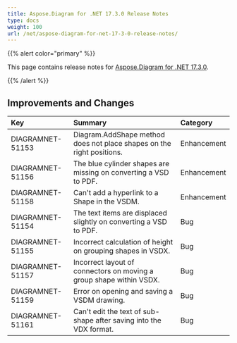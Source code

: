 ```yaml
---
title: Aspose.Diagram for .NET 17.3.0 Release Notes
type: docs
weight: 100
url: /net/aspose-diagram-for-net-17-3-0-release-notes/
---
```


{{% alert color="primary" %}} 

This page contains release notes for [Aspose.Diagram for .NET 17.3.0](https://www.nuget.org/packages/Aspose.Diagram/17.3.0).

{{% /alert %}} 
## **Improvements and Changes**

|**Key**|**Summary**|**Category**|
| :- | :- | :- |
|DIAGRAMNET-51153|Diagram.AddShape method does not place shapes on the right positions.|Enhancement|
|DIAGRAMNET-51156|The blue cylinder shapes are missing on converting a VSD to PDF.|Enhancement|
|DIAGRAMNET-51158|Can't add a hyperlink to a Shape in the VSDM.|Enhancement|
|DIAGRAMNET-51154|The text items are displaced slightly on converting a VSD to PDF.|Bug|
|DIAGRAMNET-51155|Incorrect calculation of height on grouping shapes in VSDX.|Bug|
|DIAGRAMNET-51157 |Incorrect layout of connectors on moving a group shape within VSDX.|Bug|
|DIAGRAMNET-51159|Error on opening and saving a VSDM drawing.|Bug|
|DIAGRAMNET-51161|Can't edit the text of sub-shape after saving into the VDX format.|Bug|


